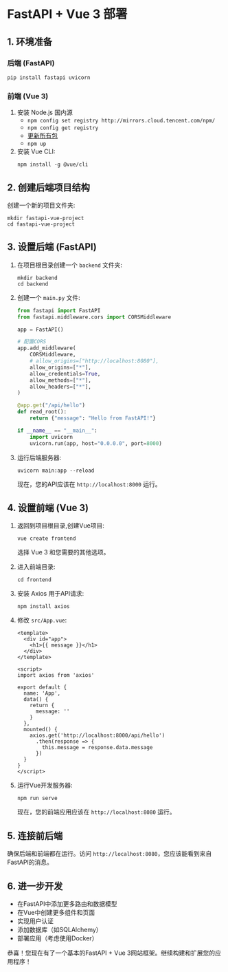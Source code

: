 # FastAPI + Vue 3 部署

## 1. 环境准备

### 后端 (FastAPI)

   ```
   pip install fastapi uvicorn
   ```

### 前端 (Vue 3)

1. 安装 Node.js 国内源
   - ```npm config set registry http://mirrors.cloud.tencent.com/npm/```
   - ```npm config get registry```
   - [更新所有包](https://blog.csdn.net/m0_59975180/article/details/132830929)
   - ```npm up```
2. 安装 Vue CLI:
   ```
   npm install -g @vue/cli
   ```

## 2. 创建后端项目结构

创建一个新的项目文件夹:

```
mkdir fastapi-vue-project
cd fastapi-vue-project
```

## 3. 设置后端 (FastAPI)

1. 在项目根目录创建一个 `backend` 文件夹:

   ```
   mkdir backend
   cd backend
   ```

2. 创建一个 `main.py` 文件:

   ```python
   from fastapi import FastAPI
   from fastapi.middleware.cors import CORSMiddleware

   app = FastAPI()

   # 配置CORS
   app.add_middleware(
       CORSMiddleware,
       # allow_origins=["http://localhost:8080"],
       allow_origins=["*"],
       allow_credentials=True,
       allow_methods=["*"],
       allow_headers=["*"],
   )

   @app.get("/api/hello")
   def read_root():
       return {"message": "Hello from FastAPI!"}

   if __name__ == "__main__":
       import uvicorn
       uvicorn.run(app, host="0.0.0.0", port=8000)
   ```

3. 运行后端服务器:

   ```
   uvicorn main:app --reload
   ```

   现在，您的API应该在 `http://localhost:8000` 运行。

## 4. 设置前端 (Vue 3)

1. 返回到项目根目录,创建Vue项目:

   ```
   vue create frontend
   ```

   选择 Vue 3 和您需要的其他选项。

2. 进入前端目录:

   ```
   cd frontend
   ```

3. 安装 Axios 用于API请求:

   ```
   npm install axios
   ```

4. 修改 `src/App.vue`:

   ```vue
   <template>
     <div id="app">
       <h1>{{ message }}</h1>
     </div>
   </template>

   <script>
   import axios from 'axios'

   export default {
     name: 'App',
     data() {
       return {
         message: ''
       }
     },
     mounted() {
       axios.get('http://localhost:8000/api/hello')
         .then(response => {
           this.message = response.data.message
         })
     }
   }
   </script>
   ```

5. 运行Vue开发服务器:

   ```
   npm run serve
   ```

   现在，您的前端应用应该在 `http://localhost:8080` 运行。

## 5. 连接前后端

确保后端和前端都在运行。访问 `http://localhost:8080`，您应该能看到来自FastAPI的消息。

## 6. 进一步开发

- 在FastAPI中添加更多路由和数据模型
- 在Vue中创建更多组件和页面
- 实现用户认证
- 添加数据库（如SQLAlchemy）
- 部署应用（考虑使用Docker）

恭喜！您现在有了一个基本的FastAPI + Vue 3网站框架。继续构建和扩展您的应用程序！

